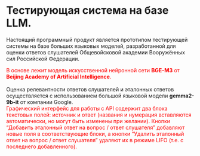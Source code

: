 # **Тестирующая система на базе LLM.**
Настоящий программный продукт является прототипом тестирующей системы на базе больших языковых моделей, разработанной для оценки ответов слушателей Общевойсковой академии Вооружённых сил Российской Федерации. 

<div style="color: red;">В основе  лежит модель искусственной нейронной сети <strong>BGE-M3</strong> от <strong>Beijing Academy of Artificial Intelligence</strong>.</div> 
<br />
Оценка релевантности ответов слушателей и эталонных ответов осуществляется с использованием большой языковой модели <strong>gemma2-9b-it</strong> от компании Google.</div> 

<div style="color: red;">Графический интерфейс для работы с API содержит два блока текстовых полей: источник и ответ (названия и нумерация вставляются автоматически, но могут быть изменены при желании). Кнопки “Добавить эталонный ответ на вопрос / ответ слушателя” добавляют новые поля в соответствующие блоки, а кнопки “Удалить эталонный ответ на вопрос / ответ слушателя” удаляют их в режиме LIFO (т.е. с последнего добавленного).</div>
